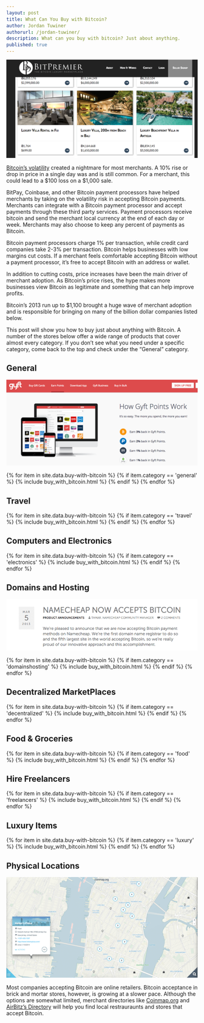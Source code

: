 ```yaml
---
layout: post
title: What Can You Buy with Bitcoin?
author: Jordan Tuwiner
authorurl: /jordan-tuwiner/
description: What can you buy with bitcoin? Just about anything.  
published: true
---
```

![what can you buy with bitcoin](/images/bitpremier-compressor.png)

[Bitcoin’s volatility](/bitcoin-volatility-as-an-asset-class/) created a nightmare for most merchants. A 10% rise or drop in price in a single day was and is still common. For a merchant, this could lead to a $100 loss on a $1,000 sale. 

BitPay, Coinbase, and other Bitcoin payment processors have helped merchants by taking on the volatility risk in accepting Bitcoin payments. Merchants can integrate with a Bitcoin payment processor and accept payments through these third party services. Payment processors receive bitcoin and send the merchant local currency at the end of each day or week. Merchants may also choose to keep any percent of payments as Bitcoin. 

Bitcoin payment processors charge 1% per transaction, while credit card companies take 2-3% per transaction. Bitcoin helps businesses with low margins cut costs. If a merchant feels comfortable accepting Bitcoin without a payment processor, it’s free to accept Bitcoin with an address or wallet. 

In addition to cutting costs, price increases have been the main driver of merchant adoption. As Bitcoin’s price rises, the hype makes more businesses view Bitcoin as legitimate and something that can help improve profits. 

Bitcoin’s 2013 run up to $1,100 brought a huge wave of merchant adoption and is responsible for bringing on many of the billion dollar companies listed below.

This post will show you how to buy just about anything with Bitcoin. A number of the stores below offer a wide range of products that cover almost every category. If you don’t see what you need under a specific category, come back to the top and check under the “General” category. 

## General 

![gyft](/images/gyft-compressor.png)

{% for item in site.data.buy-with-bitcoin %}
{% if item.category == 'general' %}
{% include buy_with_bitcoin.html %}
{% endif %}
{% endfor %} 

## Travel 
 
{% for item in site.data.buy-with-bitcoin %}
{% if item.category == 'travel' %}
{% include buy_with_bitcoin.html %}
{% endif %}
{% endfor %}  

## Computers and Electronics

{% for item in site.data.buy-with-bitcoin %}
{% if item.category == 'electronics' %}
{% include buy_with_bitcoin.html %}
{% endif %}
{% endfor %} 

## Domains and Hosting 

![namecheap](/images/namecheap-compressor.png)

{% for item in site.data.buy-with-bitcoin %}
{% if item.category == 'domainshosting' %}
{% include buy_with_bitcoin.html %}
{% endif %}
{% endfor %} 

## Decentralized MarketPlaces

{% for item in site.data.buy-with-bitcoin %}
{% if item.category == 'decentralized' %}
{% include buy_with_bitcoin.html %}
{% endif %}
{% endfor %} 

## Food & Groceries

{% for item in site.data.buy-with-bitcoin %}
{% if item.category == 'food' %}
{% include buy_with_bitcoin.html %}
{% endif %}
{% endfor %} 

## Hire Freelancers

{% for item in site.data.buy-with-bitcoin %}
{% if item.category == 'freelancers' %}
{% include buy_with_bitcoin.html %}
{% endif %}
{% endfor %} 

## Luxury Items

{% for item in site.data.buy-with-bitcoin %}
{% if item.category == 'luxury' %}
{% include buy_with_bitcoin.html %}
{% endif %}
{% endfor %}

## Physical Locations

![coinmap](/images/coinmap-compressor.png)

Most companies accepting Bitcoin are online retailers. Bitcoin acceptance in brick and mortar stores, however, is growing at a slower pace. Although the options are somewhat limited, merchant directories like <a href="https://coinmap.org">Coinmap.org</a> and <a href="https://airbitz.co/search?term=&location=Current+Location">AirBitz’s Directory</a> will help you find local restrauraunts and stores that accept Bitcoin. 
